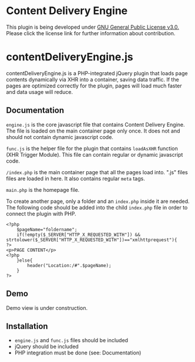 Content Delivery Engine
=======================

This plugin is being developed under [GNU General Public License v3.0.](https://github.com/sheptang/categoryList.js/blob/master/LICENSE)
Please click the license link for further information about contribution.

# contentDeliveryEngine.js

contentDeliveryEngine.js is a PHP-integrated jQuery plugin that loads page contents dynamically via XHR into a container, saving data traffic. If the pages are optimized correctly for the plugin, pages will load much faster and data usage will reduce.

Documentation
-------------

`engine.js` is the core javascript file that contains Content Delivery Engine. The file is loaded on the main container page only once. It does not and should not contain dynamic javascript code.

`func.js` is the helper file for the plugin that contains `loadAsXHR` function (XHR Trigger Module). This file can contain regular or dynamic javascript code.

`/index.php` is the main container page that all the pages load into. ".js" files files are loaded in here. It also contains regular `meta` tags.

`main.php` is the homepage file.

To create another page, only a folder and an `index.php` inside it are needed. The following code should be added into the child `index.php` file in order to connect the plugin with PHP.

	<?php
		$pageName="foldername";
		if(!empty($_SERVER["HTTP_X_REQUESTED_WITH"]) && strtolower($_SERVER["HTTP_X_REQUESTED_WITH"])=="xmlhttprequest"){
	?>
	<p>PAGE CONTENT</p>
	<?php
		}else{
			header("Location:/#".$pageName);
		}
	?>

Demo
----

Demo view is under construction.

Installation
------------

- `engine.js` and `func.js` files should be included
- jQuery should be included
- PHP integration must be done (see: Documentation)
